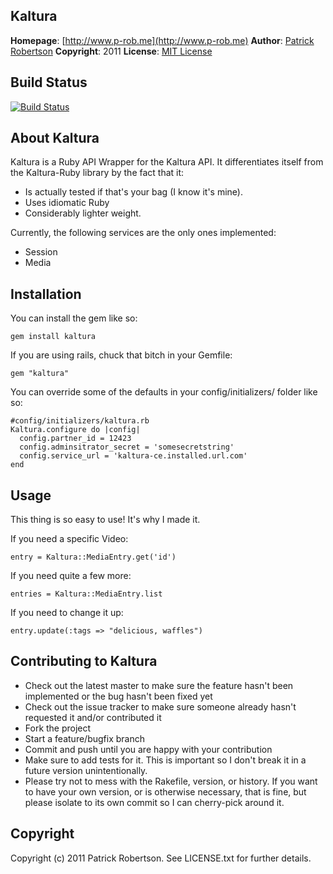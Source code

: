 Kaltura
--------------
**Homepage**: [http://www.p-rob.me](http://www.p-rob.me)
**Author**: [Patrick Robertson](mailto:patricksrobertson@gmail.com)
**Copyright**: 2011
**License**: [MIT License](file:LICENSE.txt)

Build Status
------------

[![Build Status](https://secure.travis-ci.org/patricksrobertson/Kaltura.png?branch=master)](http://travis-ci.org/patricksrobertson/Kaltura?branch=master)

About Kaltura
-----------------

Kaltura is a Ruby API Wrapper for the Kaltura API.  It differentiates
itself from the Kaltura-Ruby library by the fact that it:

* Is actually tested if that's your bag (I know it's mine).
* Uses idiomatic Ruby
* Considerably lighter weight.

Currently, the following services are the only ones implemented:

* Session
* Media

Installation
------------
You can install the gem like so:

    gem install kaltura

If you are using rails, chuck that bitch in your Gemfile:

    gem "kaltura"


You can override some of the defaults in your config/initializers/ folder like so:

    #config/initializers/kaltura.rb
    Kaltura.configure do |config|
      config.partner_id = 12423
      config.adminsitrator_secret = 'somesecretstring'
      config.service_url = 'kaltura-ce.installed.url.com'
    end

Usage
-----

This thing is so easy to use!  It's why I made it.

If you need a specific Video:

    entry = Kaltura::MediaEntry.get('id')

If you need quite a few more:

    entries = Kaltura::MediaEntry.list

If you need to change it up:

    entry.update(:tags => "delicious, waffles")


Contributing to Kaltura
---------------------------
 
* Check out the latest master to make sure the feature hasn't been implemented or the bug hasn't been fixed yet
* Check out the issue tracker to make sure someone already hasn't requested it and/or contributed it
* Fork the project
* Start a feature/bugfix branch
* Commit and push until you are happy with your contribution
* Make sure to add tests for it. This is important so I don't break it in a future version unintentionally.
* Please try not to mess with the Rakefile, version, or history. If you want to have your own version, or is otherwise necessary, that is fine, but please isolate to its own commit so I can cherry-pick around it.

Copyright
---------

Copyright (c) 2011 Patrick Robertson. See LICENSE.txt for
further details.

